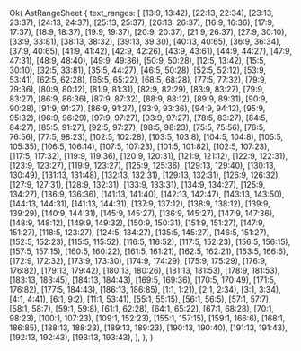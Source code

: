 Ok(
    AstRangeSheet {
        text_ranges: [
            [13:9, 13:42),
            [22:13, 22:34),
            [23:13, 23:37),
            [24:13, 24:37),
            [25:13, 25:37),
            [26:13, 26:37),
            [16:9, 16:36),
            [17:9, 17:37),
            [18:9, 18:37),
            [19:9, 19:37),
            [20:9, 20:37),
            [21:9, 26:37),
            [27:9, 30:10),
            [33:9, 33:81),
            [38:13, 38:32),
            [39:13, 39:30),
            [40:13, 40:65),
            [36:9, 36:34),
            [37:9, 40:65),
            [41:9, 41:42),
            [42:9, 42:26),
            [43:9, 43:61),
            [44:9, 44:27),
            [47:9, 47:31),
            [48:9, 48:40),
            [49:9, 49:36),
            [50:9, 50:28),
            [12:5, 13:42),
            [15:5, 30:10),
            [32:5, 33:81),
            [35:5, 44:27),
            [46:5, 50:28),
            [52:5, 52:12),
            [53:9, 53:41),
            [62:5, 62:28),
            [65:5, 65:22),
            [68:5, 68:28),
            [77:5, 77:32),
            [79:9, 79:36),
            [80:9, 80:12),
            [81:9, 81:31),
            [82:9, 82:29),
            [83:9, 83:27),
            [79:9, 83:27),
            [86:9, 86:36),
            [87:9, 87:32),
            [88:9, 88:12),
            [89:9, 89:31),
            [90:9, 90:28),
            [91:9, 91:27),
            [86:9, 91:27),
            [93:9, 93:36),
            [94:9, 94:12),
            [95:9, 95:32),
            [96:9, 96:29),
            [97:9, 97:27),
            [93:9, 97:27),
            [78:5, 83:27),
            [84:5, 84:27),
            [85:5, 91:27),
            [92:5, 97:27),
            [98:5, 98:23),
            [75:5, 75:56),
            [76:5, 76:56),
            [77:5, 98:23),
            [102:5, 102:28),
            [103:5, 103:8),
            [104:5, 104:8),
            [105:5, 105:35),
            [106:5, 106:14),
            [107:5, 107:23),
            [101:5, 101:82),
            [102:5, 107:23),
            [117:5, 117:32),
            [119:9, 119:36),
            [120:9, 120:31),
            [121:9, 121:12),
            [122:9, 122:31),
            [123:9, 123:27),
            [119:9, 123:27),
            [125:9, 125:36),
            [129:13, 129:40),
            [130:13, 130:49),
            [131:13, 131:48),
            [132:13, 132:31),
            [129:13, 132:31),
            [126:9, 126:32),
            [127:9, 127:31),
            [128:9, 132:31),
            [133:9, 133:31),
            [134:9, 134:27),
            [125:9, 134:27),
            [136:9, 136:36),
            [141:13, 141:40),
            [142:13, 142:47),
            [143:13, 143:50),
            [144:13, 144:31),
            [141:13, 144:31),
            [137:9, 137:12),
            [138:9, 138:12),
            [139:9, 139:29),
            [140:9, 144:31),
            [145:9, 145:27),
            [136:9, 145:27),
            [147:9, 147:36),
            [148:9, 148:12),
            [149:9, 149:32),
            [150:9, 150:31),
            [151:9, 151:27),
            [147:9, 151:27),
            [118:5, 123:27),
            [124:5, 134:27),
            [135:5, 145:27),
            [146:5, 151:27),
            [152:5, 152:23),
            [115:5, 115:52),
            [116:5, 116:52),
            [117:5, 152:23),
            [156:5, 156:15),
            [157:5, 157:15),
            [160:5, 160:22),
            [161:5, 161:21),
            [162:5, 162:21),
            [163:5, 166:6),
            [172:9, 172:32),
            [173:9, 173:30),
            [174:9, 174:29),
            [175:9, 175:29),
            [176:9, 176:82),
            [179:13, 179:42),
            [180:13, 180:26),
            [181:13, 181:53),
            [178:9, 181:53),
            [183:13, 183:45),
            [184:13, 184:43),
            [169:5, 169:36),
            [170:5, 170:49),
            [171:5, 176:82),
            [177:5, 184:43),
            [186:13, 186:85),
            [1:1, 1:21),
            [2:1, 2:34),
            [3:1, 3:34),
            [4:1, 4:41),
            [6:1, 9:2),
            [11:1, 53:41),
            [55:1, 55:15),
            [56:1, 56:5),
            [57:1, 57:7),
            [58:1, 58:7),
            [59:1, 59:8),
            [61:1, 62:28),
            [64:1, 65:22),
            [67:1, 68:28),
            [70:1, 98:23),
            [100:1, 107:23),
            [109:1, 152:23),
            [155:1, 157:15),
            [159:1, 166:6),
            [168:1, 186:85),
            [188:13, 188:23),
            [189:13, 189:23),
            [190:13, 190:40),
            [191:13, 191:43),
            [192:13, 192:43),
            [193:13, 193:43),
        ],
    },
)